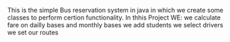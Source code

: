 This is the simple Bus reservation system in java in which we create some classes to perform certion functionality.
In thhis Project WE:
we calculate fare on dailly bases and monthly bases
we add students 
we select drivers 
we set our routes 
